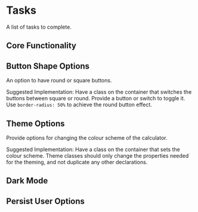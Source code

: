 # Tasks

A list of tasks to complete.

## Core Functionality

## Button Shape Options

An option to have round or square buttons.

Suggested Implementation: Have a class on the container that switches the buttons between square or round. Provide a button or switch to toggle it. Use `border-radius: 50%` to achieve the round button effect.

## Theme Options

Provide options for changing the colour scheme of the calculator.

Suggested Implementation: Have a class on the container that sets the colour scheme. Theme classes should only change the properties needed for the theming, and not duplicate any other declarations.

## Dark Mode

## Persist User Options
